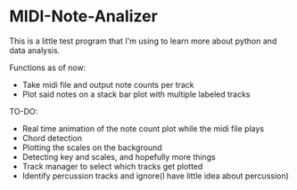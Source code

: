 # MIDI-Note-Analizer

This is a little test program that I'm using to learn more about python and data analysis.

Functions as of now:

- Take midi file and output note counts per track
- Plot said notes on a stack bar plot with multiple labeled tracks

TO-DO:

- Real time animation of the note count plot while the midi file plays
- Chord detection
- Plotting the scales on the background
- Detecting key and scales, and hopefully more things
- Track manager to select which tracks get plotted
- Identify percussion tracks and ignore(I have little idea about percussion)

